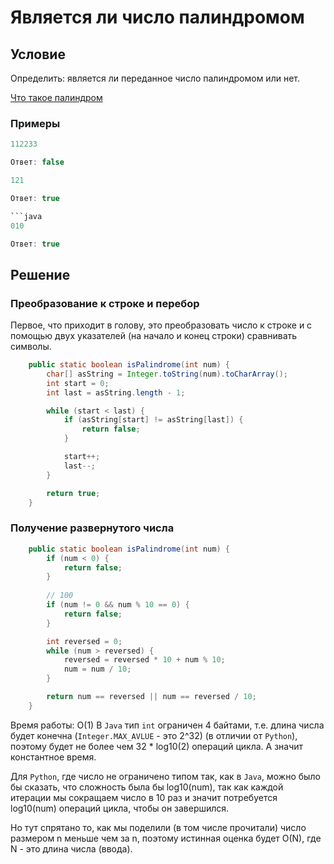 # Является ли число палиндромом

## Условие

Определить: является ли переданное число палиндромом или нет.

[Что такое палиндром](https://ru.wikipedia.org/wiki/%D0%9F%D0%B0%D0%BB%D0%B8%D0%BD%D0%B4%D1%80%D0%BE%D0%BC)

### Примеры

```java
112233

Ответ: false
```

```java
121

Ответ: true

```java
010

Ответ: true
```

## Решение

### Преобразование к строке и перебор

Первое, что приходит в голову, это преобразовать число к строке и с помощью двух указателей (на начало и конец строки) сравнивать символы.

```java
    public static boolean isPalindrome(int num) {
        char[] asString = Integer.toString(num).toCharArray();
        int start = 0;
        int last = asString.length - 1;

        while (start < last) {
            if (asString[start] != asString[last]) {
                return false;
            }

            start++;
            last--;
        }

        return true;
    }
```

### Получение развернутого числа

```java
    public static boolean isPalindrome(int num) {
        if (num < 0) {
            return false;
        }
        
        // 100
        if (num != 0 && num % 10 == 0) {
            return false;
        }

        int reversed = 0;
        while (num > reversed) {
            reversed = reversed * 10 + num % 10;
            num = num / 10;
        }

        return num == reversed || num == reversed / 10;
    }
```

Время работы: O(1)
В `Java` тип `int` ограничен 4 байтами, т.е. длина числа будет конечна (`Integer.MAX_AVLUE` - это 2^32) (в отличии от `Python`), поэтому будет не более чем 32 * log10(2) операций цикла. А значит константное время.

Для `Python`, где число не ограничено типом так, как в `Java`, можно было бы сказать, что сложность была бы log10(num), так как каждой итерации мы сокращаем число в 10 раз и значит потребуется log10(num) операций цикла, чтобы он завершился.

Но тут спрятано то, как мы поделили (в том числе прочитали) число размером n меньше чем за n, поэтому истинная оценка будет O(N), где N - это длина числа (ввода).
